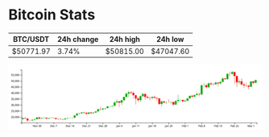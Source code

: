 # Bitcoin Stats

BTC/USDT|24h change|24h high|24h low|
|---|---|---|---|
|$50771.97|3.74%|$50815.00|$47047.60|

<img src="./chart.svg">
